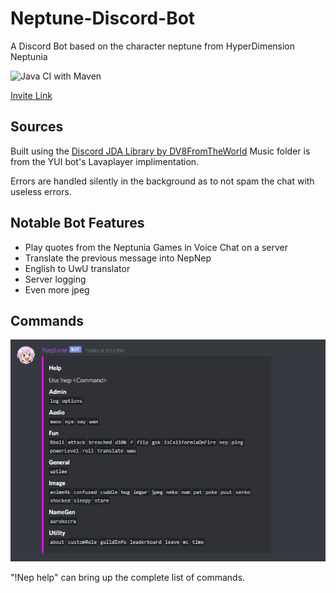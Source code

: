 # Neptune-Discord-Bot

A Discord Bot based on the character neptune from HyperDimension Neptunia

![Java CI with Maven](https://github.com/Codel1417/Neptune-Discord-Bot/workflows/Java%20CI%20with%20Maven/badge.svg)

[Invite Link](https://discordapp.com/api/oauth2/authorize?client_id=545565550768816138&permissions=37087296&scope=bot)

## Sources

Built using the [Discord JDA Library by DV8FromTheWorld](https://github.com/DV8FromTheWorld/JDA)
Music folder is from the YUI bot's Lavaplayer implimentation.

Errors are handled silently in the background as to not spam the chat with useless errors.

## Notable Bot Features

* Play quotes from the Neptunia Games in Voice Chat on a server
* Translate the previous message into NepNep
* English to UwU translator
* Server logging
* Even more jpeg

## Commands

![Commands](https://github.com/Codel1417/Neptune-Discord-Bot/blob/master/IMAGES/10-14-2020-Commands.png?raw=true)

"!Nep help" can bring up the complete list of commands.

